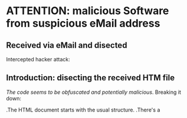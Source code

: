 # ATTENTION: malicious Software from suspicious eMail address
## Received via eMail and disected 
Intercepted hacker attack:

## Introduction: disecting the received HTM file

_The code seems to be obfuscated and potentially malicious_. Breaking it down:

.The HTML document starts with the usual structure.
.There's a <script> element in the body of the document. Inside, it seems like _the script is decoding some base64 encoded strings and creating <script> elements dynamically_.
.The **atob()** function is used to decode base64 encoded strings.
.The script retrieves an attribute value from an element and decodes it using **atob()**. It then _constructs a <script> element_ with certain attributes _and appends it to the <head> element_.
.There's another similar operation performed in the script where it constructs another <script> element and appends it to the <head> element.

_Breakdown of the suspicious parts_:

.The **atob()** function _is commonly used to decode base64 encoded strings_. It's **often used by malicious actors to obfuscate their code and hide its true purpose**.
.The _dynamically created <script> elements are being appended to the <head> element_. This _allows the script to potentially execute arbitrary code retrieved from remote sources_.
.The presence of encoded strings and dynamically generated script elements suggests that this code may be attempting to load and execute additional scripts from remote servers. This is a common technique used in malicious scripts to evade detection and execute unauthorized actions on the user's browser.
.In summary, **without knowing the intent behind the decoded strings**, it's difficult to determine the exact purpose of this code. 
.The dynamic creation of script elements and the decoding of base64 encoded strings are **common techniques used in malicious scripts**. 
.It's advisable to avoid executing such code and to inspect and sanitize any HTML and JavaScript code received from untrusted sources.

##Analyzing the files after decoding the base64 strings and downloading all hidden calls

Original HTM document contains personalized information, including my personal email address (ph@zinnia.holdings) and a URL (https://sithchibb.com). The encoded string in the sti attribute (USER09022024UNIQUE0217020924202420240209170224) appears to be some form of unique identifier or token, which may have been generated for tracking or authentication purposes.

#### I am working on a new project. [^1]
[^1]: Stack is: React, Typescript, Tailwind CSS  

Project is about music & movies.

##### Hope you will like it. [^see]

The JavaScript code within the <script> tag dynamically loads two JavaScript files based on the decoded URL (sss_api):

.The first JavaScript file is "js.js".
.The second JavaScript file is "/socket.io/socket.io.js".

While the HTML document itself may not contain obvious malicious content, the presence of personalized information and the dynamic loading of JavaScript files could be indicative of a phishing attempt or a malicious script injection. ** It's important to exercise caution when dealing with such content, especially if it was received unexpectedly or from an unknown source **.

### Recommended actions:

**Do Not Execute the JavaScript**: Avoid running or executing the JavaScript code contained within the HTM document, especially if suspected it may be malicious.

**Scan for Malware**: Use reputable antivirus or antimalware software to scan the system for any potential threats or malicious files.

**Report Suspicious Activity**: If suspected that the HTM document or its contents are part of a _phishing attempt_ or _malicious activity_, report it (email provider. ISP) and consider notifying relevant security authorities (and organization's IT security team if applicable).

**Exercise Caution with Personal Information**: Be cautious about sharing personal information, such as your email address, especially in unsolicited communications or unknown contexts.

**Stay Informed**: Stay informed about common phishing techniques and best practices for cybersecurity to better protect yourself from potential threats in the future.

Staying vigilant and take appropriate precautions. Help mitigate the risks associated with suspicious or potentially malicious content.
